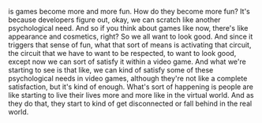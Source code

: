  is games become more and more fun. How do they become more fun? It's because developers figure out, okay, we can scratch like another psychological need. And so if you think about games like now, there's like appearance and cosmetics, right? So we all want to look good. And since it triggers that sense of fun, what that sort of means is activating that circuit, the circuit that we have to want to be respected, to want to look good, except now we can sort of satisfy it within a video game. And what we're starting to see is that like, we can kind of satisfy some of these psychological needs in video games, although they're not like a complete satisfaction, but it's kind of enough. What's sort of happening is people are like starting to live their lives more and more like in the virtual world. And as they do that, they start to kind of get disconnected or fall behind in the real world.
